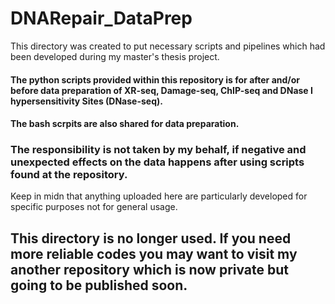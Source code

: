 # DNARepair_DataPrep
This directory was created to put necessary scripts and pipelines which had been developed during my master's thesis project.

#### The python scripts provided within this repository is for after and/or before data preparation of XR-seq, Damage-seq, ChIP-seq and DNase I hypersensitivity Sites (DNase-seq).
#### The bash scrpits are also shared for data preparation.

### The responsibility is not taken by my behalf, if negative and unexpected effects on the data happens after using scripts found at the repository.
Keep in midn that anything uploaded here are particularly developed for specific purposes not for general usage.

## This directory is no longer used. If you need more reliable codes you may want to visit my another repository which is now private but going to be published soon.
